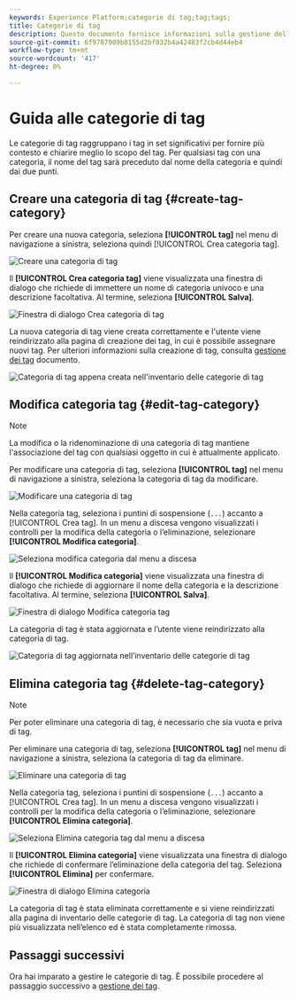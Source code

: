 ```yaml
---
keywords: Experience Platform;categorie di tag;tag;tags;
title: Categorie di tag
description: Questo documento fornisce informazioni sulla gestione delle categorie di tag unificati in Adobe Experience Cloud
source-git-commit: 6f9787909b8155d2bf032b4a42483f2cb4d44eb4
workflow-type: tm+mt
source-wordcount: '417'
ht-degree: 0%

---
```


# Guida alle categorie di tag

Le categorie di tag raggruppano i tag in set significativi per fornire più contesto e chiarire meglio lo scopo del tag. Per qualsiasi tag con una categoria, il nome del tag sarà preceduto dal nome della categoria e quindi dai due punti.

## Creare una categoria di tag {#create-tag-category}

Per creare una nuova categoria, seleziona **[!UICONTROL tag]** nel menu di navigazione a sinistra, seleziona quindi [!UICONTROL Crea categoria tag].

![Creare una categoria di tag](./images/create-tag-category.png)

Il **[!UICONTROL Crea categoria tag]** viene visualizzata una finestra di dialogo che richiede di immettere un nome di categoria univoco e una descrizione facoltativa. Al termine, seleziona **[!UICONTROL Salva]**.

![Finestra di dialogo Crea categoria di tag](./images/create-tag-category-dialog.png)

La nuova categoria di tag viene creata correttamente e l&#39;utente viene reindirizzato alla pagina di creazione dei tag, in cui è possibile assegnare nuovi tag. Per ulteriori informazioni sulla creazione di tag, consulta [gestione dei tag](./managing-tags.md#create-a-tag-create-tag) documento.

![Categoria di tag appena creata nell&#39;inventario delle categorie di tag](./images/new-tag-cateogry-listed.png)

## Modifica categoria tag {#edit-tag-category}

>[!NOTE]
>
>La modifica o la ridenominazione di una categoria di tag mantiene l&#39;associazione del tag con qualsiasi oggetto in cui è attualmente applicato.

Per modificare una categoria di tag, seleziona **[!UICONTROL tag]** nel menu di navigazione a sinistra, seleziona la categoria di tag da modificare.

![Modificare una categoria di tag](./images/edit-tag-category.png)

Nella categoria tag, seleziona i puntini di sospensione (`...`) accanto a [!UICONTROL Crea tag]. In un menu a discesa vengono visualizzati i controlli per la modifica della categoria o l’eliminazione, selezionare **[!UICONTROL Modifica categoria]**.

![Seleziona modifica categoria dal menu a discesa](./images/select-edit-tag-category.png)

Il **[!UICONTROL Modifica categoria]** viene visualizzata una finestra di dialogo che richiede di aggiornare il nome della categoria e la descrizione facoltativa. Al termine, seleziona **[!UICONTROL Salva]**.

![Finestra di dialogo Modifica categoria tag](./images/edit-category-dialog.png)

La categoria di tag è stata aggiornata e l’utente viene reindirizzato alla categoria di tag.

![Categoria di tag aggiornata nell’inventario delle categorie di tag](./images/updated-tag-category.png)

## Elimina categoria tag {#delete-tag-category}

>[!NOTE]
>
>Per poter eliminare una categoria di tag, è necessario che sia vuota e priva di tag.

Per eliminare una categoria di tag, seleziona **[!UICONTROL tag]** nel menu di navigazione a sinistra, seleziona la categoria di tag da eliminare.

![Eliminare una categoria di tag](./images/edit-tag-category.png)

Nella categoria tag, seleziona i puntini di sospensione (`...`) accanto a [!UICONTROL Crea tag]. In un menu a discesa vengono visualizzati i controlli per la modifica della categoria o l’eliminazione, selezionare **[!UICONTROL Elimina categoria]**.

![Seleziona Elimina categoria tag dal menu a discesa](./images/select-delete-tag-category.png)

Il **[!UICONTROL Elimina categoria]** viene visualizzata una finestra di dialogo che richiede di confermare l’eliminazione della categoria del tag. Seleziona **[!UICONTROL Elimina]** per confermare.

![Finestra di dialogo Elimina categoria](./images/delete-category-dialog.png)

La categoria di tag è stata eliminata correttamente e si viene reindirizzati alla pagina di inventario delle categorie di tag. La categoria di tag non viene più visualizzata nell’elenco ed è stata completamente rimossa.

## Passaggi successivi

Ora hai imparato a gestire le categorie di tag. È possibile procedere al passaggio successivo a [gestione dei tag](./managing-tags.md).

